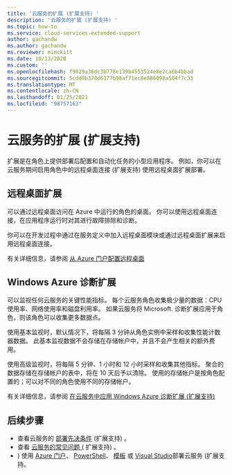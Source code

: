 ```yaml
---
title: '云服务的扩展 (扩展支持) '
description: '云服务的扩展 (扩展支持) '
ms.topic: how-to
ms.service: cloud-services-extended-support
author: gachandw
ms.author: gachandw
ms.reviewer: mimckitt
ms.date: 10/13/2020
ms.custom: ''
ms.openlocfilehash: f9029a36dc3b778e139b4553524e8e2ca6b4bbad
ms.sourcegitcommit: 5cdd0b378d6377b98af71ec8e886098a504f7c33
ms.translationtype: MT
ms.contentlocale: zh-CN
ms.lasthandoff: 01/25/2021
ms.locfileid: "98757163"
---
```

# <a name="extensions-for-cloud-services-extended-support"></a>云服务的扩展 (扩展支持) 

扩展是在角色上提供部署后配置和自动化任务的小型应用程序。 例如，你可以在云服务期间启用角色中的远程桌面连接 (扩展支持) 使用远程桌面扩展部署。  

## <a name="remote-desktop-extension"></a>远程桌面扩展

可以通过远程桌面访问在 Azure 中运行的角色的桌面。 你可以使用远程桌面连接，在应用程序运行时对其进行故障排除和诊断。

你可以在开发过程中通过在服务定义中加入远程桌面模块或通过远程桌面扩展来启用远程桌面连接。 

有关详细信息，请参阅 [从 Azure 门户配置远程桌面](enable-rdp.md)

## <a name="windows-azure-diagnostics-extension"></a>Windows Azure 诊断扩展

可以监视任何云服务的关键性能指标。 每个云服务角色收集极少量的数据：CPU 使用率、网络使用率和磁盘利用率。 如果云服务将 Microsoft. 诊断扩展应用于角色，则该角色可以收集更多数据点。 

使用基本监视时，默认情况下，将每隔 3 分钟从角色实例中采样和收集性能计数器数据。 此基本监视数据不会存储在存储帐户中，并且不会产生相关的额外费用。 

使用高级监视时，将每隔 5 分钟、1 小时和 12 小时采样和收集其他指标。 聚合的数据存储在存储帐户的表中，将在 10 天后予以清除。 使用的存储帐户是按角色配置的；可以对不同的角色使用不同的存储帐户。 

有关详细信息，请参阅 [在云服务中应用 Windows Azure 诊断扩展 (扩展支持) ](enable-wad.md)


## <a name="next-steps"></a>后续步骤 
- 查看云服务的 [部署先决条件](deploy-prerequisite.md) (扩展支持) 。
- 查看 [云服务的常见问题 (](faq.md) 扩展支持) 。
- ) 使用 [Azure 门户](deploy-portal.md)、 [PowerShell](deploy-powershell.md)、 [模板](deploy-template.md) 或 [Visual Studio](deploy-visual-studio.md)部署云服务 (扩展支持。
